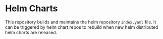 # Helm Charts
This repository builds and maintains the helm repository `index.yaml` file.  It can be triggered by helm chart repos to rebuild when new helm distributed helm charts are released.

